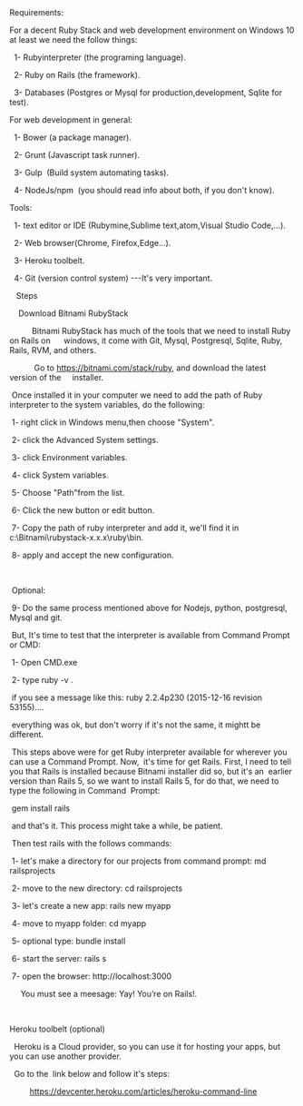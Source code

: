 
 
 

Requirements:

For a decent Ruby Stack and web development environment on Windows 10 at least we need the follow things:

  1- Rubyinterpreter (the programing language).

  2- Ruby on Rails (the framework).

  3- Databases (Postgres or Mysql for production,development, Sqlite for test).

For web development in general:

  1- Bower (a package manager).

  2- Grunt (Javascript task runner).

  3- Gulp  (Build system automating tasks).

  4- NodeJs/npm  (you should read info about both, if you don't know).

Tools:

  1- text editor or IDE (Rubymine,Sublime text,atom,Visual Studio Code,...).

  2- Web browser(Chrome, Firefox,Edge...).

  3- Heroku toolbelt.

  4- Git (version control system) ---It's very important.

   Steps

    Download Bitnami RubyStack 

          Bitnami RubyStack has much of the tools that we need to install Ruby on Rails on      windows, it come with Git, Mysql, Postgresql, Sqlite, Ruby, Rails, RVM, and others.

           Go to https://bitnami.com/stack/ruby, and download the latest version of the     installer.

 Once installed it in your computer we need to add the path of Ruby interpreter to the system variables, do the following:

 1- right click in Windows menu,then choose "System".

 2- click the Advanced System settings.

 3- click Environment variables.

 4- click System variables.

 5- Choose "Path"from the list.

 6- Click the new button or edit button.

 7- Copy the path of ruby interpreter and add it, we'll find it in c:\Bitnami\rubystack-x.x.x\ruby\bin.

 8- apply and accept the new configuration.

 

 Optional:

 9- Do the same process mentioned above for Nodejs, python, postgresql, Mysql and git.

 But, It's time to test that the interpreter is available from Command Prompt or CMD:

 1- Open CMD.exe

 2- type ruby -v .

 if you see a message like this: ruby 2.2.4p230 (2015-12-16 revision 53155).... 

 everything was ok, but don't worry if it's not the same, it mightt be different.

 This steps above were for get Ruby interpreter available for wherever you can use a Command Prompt. Now,  it's time for get Rails. First, I need to tell you that Rails is installed because Bitnami installer did so, but it's an  earlier version than Rails 5, so we want to install Rails 5, for do that, we need to type the following in Command  Prompt:

 gem install rails 

 and that's it. This process might take a while, be patient. 

 Then test rails with the follows commands:

 1- let's make a directory for our projects from command prompt: md railsprojects

 2- move to the new directory: cd railsprojects

 3- let's create a new app: rails new myapp

 4- move to myapp folder: cd myapp

 5- optional type: bundle install

 6- start the server: rails s

 7- open the browser: http://localhost:3000

     You must see a meesage: Yay! You’re on Rails!.

 

Heroku toolbelt (optional)

  Heroku is a Cloud provider, so you can use it for hosting your apps, but you can use another provider.

  Go to the  link below and follow it's steps:

         https://devcenter.heroku.com/articles/heroku-command-line
 
 
